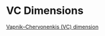 # VC Dimensions

[Vapnik–Chervonenkis (VC) dimension](https://en.wikipedia.org/wiki/Vapnik%E2%80%93Chervonenkis_dimension)
